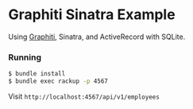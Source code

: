 # Graphiti Sinatra Example

Using [Graphiti](https://github.com/graphiti-api/graphiti), Sinatra, and
ActiveRecord with SQLite.

### Running

```bash
$ bundle install
$ bundle exec rackup -p 4567
```

Visit `http://localhost:4567/api/v1/employees`
